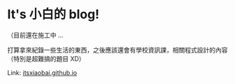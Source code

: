 # It's 小白的 blog!

（目前還在施工中 ...

打算拿來紀錄一些生活的東西，之後應該還會有學校資訊課，相關程式設計的內容（特別是超難搞的題目 XD）

Link: [itsxiaobai.github.io](itsxiaobai.github.io)
